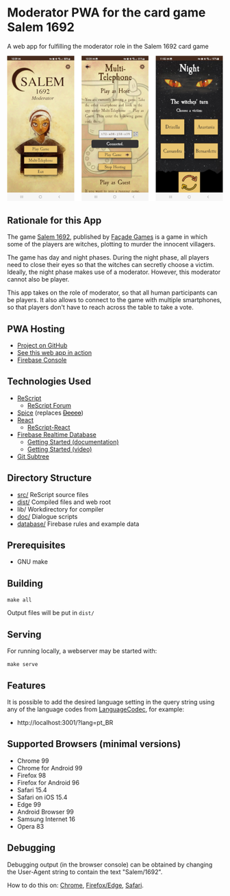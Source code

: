 
# Moderator PWA for the card game Salem 1692

A web app for fulfilling the moderator role in the Salem 1692 card game

![Screenshots](doc/screenshots.png)

## Rationale for this App

The game [Salem 1692](https://www.boardgamegeek.com/boardgame/175549/salem-1692),
published by [Façade Games](https://facadegames.com/products/salem-1692)
is a game in which some of the players are witches, plotting to murder the
innocent villagers.

The game has day and night phases. During the night phase, all players
need to close their eyes so that the witches can secretly choose a
victim.  Ideally, the night phase makes use of a moderator. However,
this moderator cannot also be player.

This app takes on the role of moderator, so that all human participants
can be players. It also allows to connect to the game with multiple
smartphones, so that players don't have to reach across the table to
take a vote.


## PWA Hosting

- [Project on GitHub](https://github.com/ruittenb/salem-1692)
- [See this web app in action](https://ruittenb.github.io/salem-1692/)
- [Firebase Console](https://console.firebase.google.com/u/0/project/salem-1692-moderator-new/overview)

## Technologies Used

- [ReScript](https://rescript-lang.org/docs/manual/latest/overview)
  - [ReScript Forum](https://www.reddit.com/r/rescript/)
- [Spice](https://github.com/green-labs/ppx_spice) (replaces [~~Decco~~](https://github.com/reasonml-labs/decco))
- [React](https://reactjs.org/docs/getting-started.html)
  - [ReScript-React](https://rescript-lang.org/docs/react/latest/introduction)
- [Firebase Realtime Database](https://firebase.google.com/docs/database)
  - [Getting Started (documentation)](https://firebase.google.com/docs/database/web/start)
  - [Getting Started (video)](https://www.youtube.com/watch?v=rQvOAnNvcNQ)
- [Git Subtree](https://www.atlassian.com/git/tutorials/git-subtree)

## Directory Structure

- [src/](src/) ReScript source files
- [dist/](dist/) Compiled files and web root
- lib/ Workdirectory for compiler
- [doc/](doc/) Dialogue scripts
- [database/](database/) Firebase rules and example data

## Prerequisites

- GNU make

## Building

```
make all
```

Output files will be put in `dist/`

## Serving

For running locally, a webserver may be started with:

```
make serve
```

## Features

It is possible to add the desired language setting in the query string
using any of the language codes from [LanguageCodec](src/modules/LanguageCodec.res),
for example:

- http://localhost:3001/?lang=pt_BR

## Supported Browsers (minimal versions)

- Chrome 99
- Chrome for Android 99
- Firefox 98
- Firefox for Android 96
- Safari 15.4
- Safari on iOS 15.4
- Edge 99
- Android Browser 99
- Samsung Internet 16
- Opera 83

## Debugging

Debugging output (in the browser console) can be obtained by changing the User-Agent string
to contain the text "Salem/1692".

How to do this on: [Chrome](https://www.alphr.com/change-user-agent-string-google-chrome/),
[Firefox/Edge](https://geekflare.com/change-user-agent-in-browser/),
[Safari](https://www.technipages.com/how-to-change-user-agent-in-safari).
